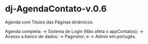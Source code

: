 # dj-AgendaContato-v.0.6
Agenda com Titulos das Páginas dinâmicos.

Agenda completa:
→ Sistema de Login (Não afeta o appContatos); 
→ Acesso a banco de dados; 
→ Paginator; e
→ Admin em portugês. 
